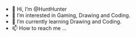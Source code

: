 - 👋 Hi, I’m @HuntHunter
- 👀 I’m interested in Gaming, Drawing and Coding.
- 🌱 I’m currently learning Drawing and Coding.
- 📫 How to reach me ...

<!---
HuntHunt3r/HuntHunt3r is a ✨ special ✨ repository because its `README.md` (this file) appears on your GitHub profile.
You can click the Preview link to take a look at your changes.
--->
